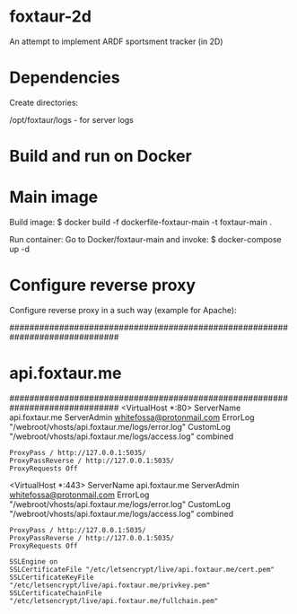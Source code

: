 # foxtaur-2d
An attempt to implement ARDF sportsment tracker (in 2D)

# Dependencies

Create directories:

/opt/foxtaur/logs - for server logs

# Build and run on Docker

# Main image

Build image: $ docker build -f dockerfile-foxtaur-main -t foxtaur-main .

Run container: Go to Docker/foxtaur-main and invoke: $ docker-compose up -d

# Configure reverse proxy
Configure reverse proxy in a such way (example for Apache):

##############################################################################
#                               api.foxtaur.me                               #
##############################################################################
<VirtualHost *:80>
    ServerName api.foxtaur.me
    ServerAdmin whitefossa@protonmail.com
    ErrorLog "/webroot/vhosts/api.foxtaur.me/logs/error.log"
    CustomLog "/webroot/vhosts/api.foxtaur.me/logs/access.log" combined

    ProxyPass / http://127.0.0.1:5035/
    ProxyPassReverse / http://127.0.0.1:5035/
    ProxyRequests Off
</VirtualHost>

<VirtualHost *:443>
    ServerName api.foxtaur.me
    ServerAdmin whitefossa@protonmail.com
    ErrorLog "/webroot/vhosts/api.foxtaur.me/logs/error.log"
    CustomLog "/webroot/vhosts/api.foxtaur.me/logs/access.log" combined

    ProxyPass / http://127.0.0.1:5035/
    ProxyPassReverse / http://127.0.0.1:5035/
    ProxyRequests Off

	SSLEngine on
	SSLCertificateFile "/etc/letsencrypt/live/api.foxtaur.me/cert.pem"
	SSLCertificateKeyFile "/etc/letsencrypt/live/api.foxtaur.me/privkey.pem"
	SSLCertificateChainFile "/etc/letsencrypt/live/api.foxtaur.me/fullchain.pem"
</VirtualHost>
